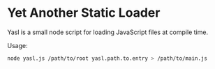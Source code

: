 Yet Another Static Loader
=========================

Yasl is a small node script for loading JavaScript files at compile time.

Usage: 
```bash
node yasl.js /path/to/root yasl.path.to.entry > /path/to/main.js
```